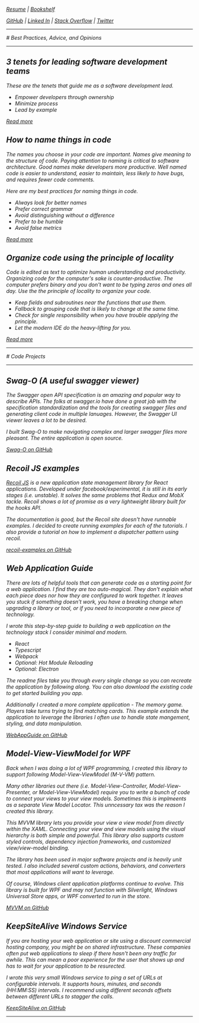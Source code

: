 <i class="fa fa-id-badge"/> [Resume](Resume.html) | <i class="fa fa-book"/> [Bookshelf](Bookshelf.html)

<i class="fa fa-github"/> [GitHub](https://github.com/geoffcox) | <i class="fa fa-linkedin"/> [Linked In](http://www.linkedin.com/in/geoffcoxlive/) | <i class="fa fa-stack-overflow"/> [Stack Overflow](https://stackoverflow.com/users/30505/geoff-cox) | <i class="fa fa-twitter"/> [Twitter](https://twitter.com/geoffcoxlive)

<hr />
# Best Practices, Advice, and Opinions
<hr />

##  3 tenets for leading software development teams
These are the tenets that guide me as a software development lead.

- Empower developers through ownership
- Minimize process
- Lead by example

<i class="fa fa-people-carry"/> [Read more](posts/DevLeadTenets.md)

## How to name things in code

The names you choose in your code are important. Names give meaning to the structure of code. Paying attention to naming is critical to software architecture. Good names make developers more productive. Well named code is easier to understand, easier to maintain, less likely to have bugs, and requires fewer code comments.

Here are my best practices for naming things in code.

- Always look for better names
- Prefer correct grammar
- Avoid distinguishing without a difference
- Prefer to be humble
- Avoid false metrics

<i class="fa fa-file-code"/> [Read more](posts/NamingCode.md)

## Organize code using the principle of locality

Code is edited as text to optimize human understanding and productivity. Organizing code for the computer's sake is counter-productive. The computer prefers binary and you don't want to be typing zeros and ones all day.  Use the the principle of locality to organize your code.

- Keep fields and subroutines near the functions that use them.
- Fallback to grouping code that is likely to change at the same time.
- Check for single responsibility when you have trouble applying the principle.
- Let the modern IDE do the heavy-lifting for you.

<i class="fas fa-map-marked-alt"/> [Read more](posts/Locality.md)

<hr />
# Code Projects
<hr />

## Swag-O (A useful swagger viewer)
The Swagger open API specification is an amazing and popular way to describe APIs. The folks at swagger.io have done a great job with the specification standardization and the tools for creating swagger files and generating client code in multiple lanuages. However, the Swagger UI viewer leaves a lot to be desired. 

I built Swag-O to make navigating complex and larger swagger files more pleasant. The entire application is open source.

<i class="fa fa-github"/> [Swag-O on GitHub](https://github.com/GeoffCox/swago)

##  Recoil JS examples
[Recoil JS](http://recoiljs.org) is a new application state management library for React applications. Developed under facebook/experimental, it is still in its early stages (i.e. unstable). It solves the same problems that Redux and MobX tackle. Recoil shows a lot of promise as a very lightweight library built for the hooks API.

The documentation is good, but the Recoil site doesn't have runnable examples. I decided to create running examples for each of the tutorials. I also provide a tutorial on how to implement a dispatcher pattern using recoil.

<i class="fa fa-github"/> [recoil-examples on GitHub](https://github.com/GeoffCox/recoil-examples)

## Web Application Guide
There are lots of helpful tools that can generate code as a starting point for a web application. I find they are too auto-magical. They don't explain what each piece does nor how they are configured to work together. It leaves you stuck if something doesn't work, you have a breaking change when upgrading a library or tool, or if you need to incorporate a new piece of technology.

I wrote this step-by-step guide to building a web application on the technology stack I consider minimal and modern.
- React
- Typescript
- Webpack
- Optional: Hot Module Reloading
- Optional: Electron

The readme files take you through every single change so you can recreate the application by following along. You can also download the existing code to get started building you app.

Additionally I created a more complete application - The memory game. Players take turns trying to find matching cards.  This example extends the application to leverage the libraries I often use to handle state mangement, styling, and data manipulation.

<i class="fa fa-github"/> [WebAppGuide on GitHub](https://github.com/GeoffCox/WebAppGuide)

## Model-View-ViewModel for WPF
Back when I was doing a lot of WPF programming, I created this library to support following Model-View-ViewModel (M-V-VM) pattern. 

Many other libraries out there (i.e. Model-View-Controller, Model-View-Presenter, or Model-View-ViewModel) require you to write a bunch of code to connect your views to your view models. Sometimes this is implmeents as a separate View Model Locator. This unncessary tax was the reason I created this library.

This MVVM library lets you provide your view a view model from directly within the XAML. Connecting your view and view models using the visual hierarchy is both simple and powerful. This library also supports custom styled controls, dependency injection frameworks, and customized view/view-model binding.

The library has been used in major software projects and is heavily unit tested. I also included several custom actions, behaviors, and converters that most applications will want to leverage.

Of course, Windows client application platforms continue to evolve. This library is built for WPF and may not function with Silverlight, Windows Universal Store apps, or WPF converted to run in the store.

<i class="fa fa-github"/> [MVVM on GitHub](https://github.com/GeoffCox/MVVM)

## KeepSiteAlive Windows Service
If you are hosting your web application or site using a discount commercial hosting company, you might be on shared infrastructure. These companies often put web applications to sleep if there hasn't been any traffic for awhile. This can mean a poor experience for the user that shows up and has to wait for your application to be resurected.  

I wrote this very small Windows service to ping a set of URLs at configurable intervals. It supports hours, minutes, and seconds (HH:MM:SS) intervals. I recommend using different seconds offsets between different URLs to stagger the calls.

<i class="fa fa-github"/> [KeepSiteAlive on GitHub](https://github.com/GeoffCox/KeepSiteAlive)

<hr/>
